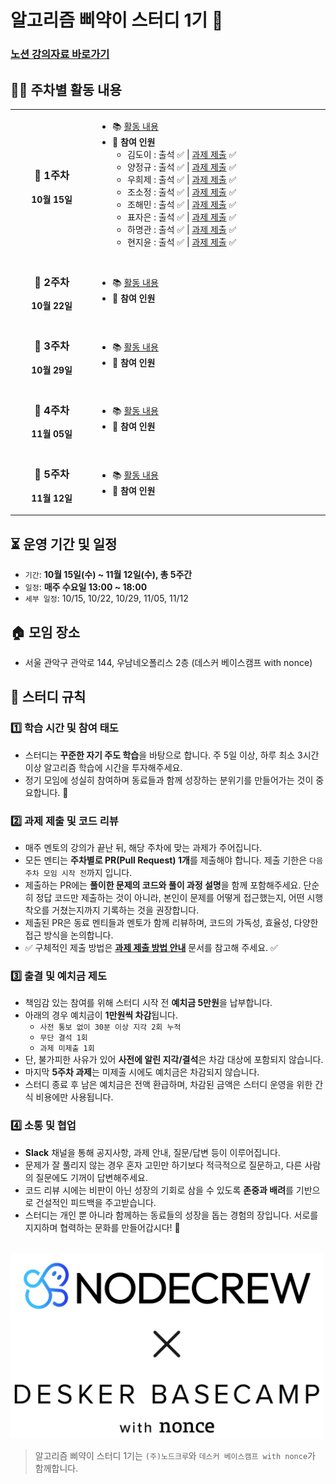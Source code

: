 # 알고리즘 삐약이 스터디 1기 🐣

### [노션 강의자료 바로가기](https://useful-pantry-930.notion.site/28a611ac3a0080b0961ece37b42ff874?v=28a611ac3a0081bf8e2e000cb74905b0)

## 👨‍💻 주차별 활동 내용

<table>
<tr>
<td align="center" width="200">

### 📅 1주차
**10월 15일**

</td>
<td width="600">

- 📚 [활동 내용](./활동내용/1주차)
- 👥 **참여 인원**
  - 김도이 : 출석 ✅ | [과제 제출](https://github.com/Dailyalgo-Study/dailyalgo-BBIYAK-study-1/pull/3) ✅
  - 양정규 : 출석 ✅ | [과제 제출](https://github.com/Dailyalgo-Study/dailyalgo-BBIYAK-study-1/pull/10) ✅
  - 우희제 : 출석 ✅ | [과제 제출](https://github.com/Dailyalgo-Study/dailyalgo-BBIYAK-study-1/pull/8) ✅
  - 조소정 : 출석 ✅ | [과제 제출](https://github.com/Dailyalgo-Study/dailyalgo-BBIYAK-study-1/pull/4) ✅
  - 조해민 : 출석 ✅ | [과제 제출](https://github.com/Dailyalgo-Study/dailyalgo-BBIYAK-study-1/pull/6) ✅
  - 표자은 : 출석 ✅ | [과제 제출](https://github.com/Dailyalgo-Study/dailyalgo-BBIYAK-study-1/pull/9) ✅
  - 하명관 : 출석 ✅ | [과제 제출](https://github.com/Dailyalgo-Study/dailyalgo-BBIYAK-study-1/pull/5) ✅
  - 현지윤 : 출석 ✅ | [과제 제출](https://github.com/Dailyalgo-Study/dailyalgo-BBIYAK-study-1/pull/7) ✅

</td>
</tr>

<tr>
<td align="center" width="200">

### 📅 2주차
**10월 22일**

</td>
<td width="600">

- 📚 [활동 내용](./활동내용/2주차)
- 👥 **참여 인원**

</td>
</tr>

<tr>
<td align="center" width="200">

### 📅 3주차
**10월 29일**

</td>
<td width="600">

- 📚 [활동 내용](./활동내용/3주차)
- 👥 **참여 인원**

</td>
</tr>

<tr>
<td align="center" width="200">

### 📅 4주차
**11월 05일**

</td>
<td width="600">

- 📚 [활동 내용](./활동내용/4주차)
- 👥 **참여 인원**

</td>
</tr>

<tr>
<td align="center" width="200">

### 📅 5주차
**11월 12일**

</td>
<td width="600">

- 📚 [활동 내용](./활동내용/5주차)
- 👥 **참여 인원**

</td>
</tr>

</table>

## ⏳ 운영 기간 및 일정
- `기간`: **10월 15일(수) ~ 11월 12일(수), 총 5주간**
- `일정`: **매주 수요일 13:00 ~ 18:00**
- `세부 일정`: 10/15, 10/22, 10/29, 11/05, 11/12


## 🏠 모임 장소
- 서울 관악구 관악로 144, 우남네오폴리스 2층 (데스커 베이스캠프 with nonce)


## 📌 스터디 규칙

### 1️⃣ 학습 시간 및 참여 태도
- 스터디는 **꾸준한 자기 주도 학습**을 바탕으로 합니다. 주 5일 이상, 하루 최소 3시간 이상 알고리즘 학습에 시간을 투자해주세요.
- 정기 모임에 성실히 참여하며 동료들과 함께 성장하는 분위기를 만들어가는 것이 중요합니다. 💪

### 2️⃣ 과제 제출 및 코드 리뷰
- 매주 멘토의 강의가 끝난 뒤, 해당 주차에 맞는 과제가 주어집니다.
- 모든 멘티는 **주차별로 PR(Pull Request) 1개**를 제출해야 합니다. 제출 기한은 `다음 주차 모임 시작 전`까지 입니다.
- 제출하는 PR에는 **풀이한 문제의 코드와 풀이 과정 설명**을 함께 포함해주세요. 단순히 정답 코드만 제출하는 것이 아니라, 본인이 문제를 어떻게 접근했는지, 어떤 시행착오를 거쳤는지까지 기록하는 것을 권장합니다.
- 제출된 PR은 동료 멘티들과 멘토가 함께 리뷰하며, 코드의 가독성, 효율성, 다양한 접근 방식을 논의합니다.
- ✅ 구체적인 제출 방법은 **[과제 제출 방법 안내](./과제_제출_방법_안내.md)** 문서를 참고해 주세요. ✅

### 3️⃣ 출결 및 예치금 제도
- 책임감 있는 참여를 위해 스터디 시작 전 **예치금 5만원**을 납부합니다.
- 아래의 경우 예치금이 **1만원씩 차감**됩니다.
  - `사전 통보 없이 30분 이상 지각 2회 누적`
  - `무단 결석 1회`
  - `과제 미제출 1회`
- 단, 불가피한 사유가 있어 **사전에 알린 지각/결석**은 차감 대상에 포함되지 않습니다.
- 마지막 **5주차 과제**는 미제출 시에도 예치금은 차감되지 않습니다.
- 스터디 종료 후 남은 예치금은 전액 환급하며, 차감된 금액은 스터디 운영을 위한 간식 비용에만 사용됩니다.

### 4️⃣ 소통 및 협업
- **Slack** 채널을 통해 공지사항, 과제 안내, 질문/답변 등이 이루어집니다.
- 문제가 잘 풀리지 않는 경우 혼자 고민만 하기보다 적극적으로 질문하고, 다른 사람의 질문에도 기꺼이 답변해주세요.
- 코드 리뷰 시에는 비판이 아닌 성장의 기회로 삼을 수 있도록 **존중과 배려**를 기반으로 건설적인 피드백을 주고받습니다.
- 스터디는 개인 뿐 아니라 함께하는 동료들의 성장을 돕는 경험의 장입니다. 서로를 지지하며 협력하는 문화를 만들어갑시다! 🚀

<br>

<img src="./assets/img/nodecrew-nonce.png" alt="desker-with-nonce" width="500">

> 알고리즘 삐약이 스터디 1기는 `(주)노드크루`와 `데스커 베이스캠프 with nonce`가 함께합니다.